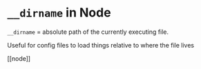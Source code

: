 # `__dirname` in Node

`__dirname` = absolute path of the currently executing file.

Useful for config files to load things relative to where the file lives

[[node]]